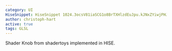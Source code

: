 ```yaml
---
category: UI
HiseSnippet: HiseSnippet 1024.3ocsV81iaSCG1o8BrTXHlzdEuJpu.kJNxZYiwjPHJW6ciJtdqhtcZ7pIeNtIVmicTrSOpPmDuguW7QhuAvO6jzjt0MPUr9hp96u9w+7iebWjKITkRlib7d9lLJx4icWtQnSljfYBzroHmOwcNVoo49ktNYSFVonQHGmtO03vw6Hj8ye88mf4XAg13BgtTxHzyYoLci2Ei+IFmeFNh9bVZqrez3YDoXhjKK.7z0cHJCStFGSu.aRqiKx4CNMhok4K0XMUgbN5DYzlkIxaDk4eISwthSMFiPKgFU59LIOxfXiWzjDFOZQ89VgftrnYJzsbJbe24rH1V+MSiO0Fvuoh1yCmN6But6.uQsg2vVvaOPxoEjNpDR2ycIImkoahXvyG4NS.GNqvvXuMTJyE04O55NQBYHzgo3qomkCFaqH3wCGdrO70fusWOXzqz9qw49KvBJej+24WWYLUOQllIEfQP+xv82sFEmEQyWl.Gp4spjjSgQQo6f9O87km+fk1LCi4JtsGksKTQ0Kfgr9mkEZlfFrpPPzLoHHdPueqmWbHNKiuopSsWsi80ILkAimKIX9IxBQjJX3.n2d8t0rBLAG5necG8khx0z.xbIOfTu2NF1J7BpcAgfJImFlkCfJnzOzw1qrAyuPvVIySmh03f91r5W2EH6scNLmlY1cAknB.06d1ZZcE7lf47qf6AAuFrM6rVCu4xBEcatamdz0PesaH1pRiPBmQtlFMnmG30yN7h.3GFA7zKMHGN+pGoVaKnusWqVDkiiqp2b3uFpXNVmDliEwzf80xuvuUouz+K8ar9kA9Ov+gFl3vP3qQgF5nmWM1T0nXs0s0GIwrPQA0IZfGbT25D9Bol9LQfcm261d9udnUq1arpYKG3X6KrQuJ+cUXfnH8JCmrgHYRDtDuqxf6aWYnsvEojjzJQoXlfoeVFU71jyPULK3WuXlgWZjSp7A4kQy0LCDblRWCZykhKdtSopq0xLatUzQjyGpsQuaszigsgXf.ycbKYdnecq78eFOdSiVNabBkEmzn5+6qFeCKRmz1AvVk2TyYAH8YtSLbS0w9+nbMni749SA9QLSDCOZ7FBhfTrLpfi06pOadTpJ.bzrinnQ3SnX5Msez5+MQ6+qP7dtKXZRx9wXm8fQ3.78AFqdp6ttmtZEkna.3Qtm8x2OuqgJU2iAwhbFPcbunHcI7ZOgBqt.HTlqFNcLj3R6gFayDXIUDYM9a3SUvQFampfipChRwjb4qHkWHMOldGqG.SB6+ivC9CMfs+Hj8RZ64bJ719qHjca0aT3WcnE9vCsvGcnE90GZgO9PK7aNzBex+dgl+50OTnkokWaPn4KN0pv43bp.CLPKaE8O.Yn5F9C
author: christoph-hart
active: true
tags: GLSL
---
```

Shader Knob from shadertoys implemented in HISE.  